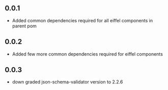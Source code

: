 ## 0.0.1
- Added common dependencies required for all eiffel components in parent pom

## 0.0.2
- Added few more common dependencies required for eiffel components 

## 0.0.3
- down graded json-schema-validator version to 2.2.6
